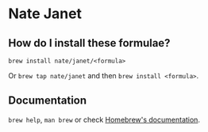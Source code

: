# Nate Janet

## How do I install these formulae?
`brew install nate/janet/<formula>`

Or `brew tap nate/janet` and then `brew install <formula>`.

## Documentation
`brew help`, `man brew` or check [Homebrew's documentation](https://docs.brew.sh).
